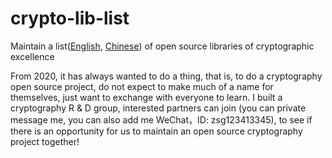 # crypto-lib-list
Maintain a list([English](https://github.com/Cryptographer63/crypto-lib-list/blob/main/list/list-english.md), [Chinese](https://github.com/Cryptographer63/crypto-lib-list/blob/main/list/list-cn.md)) of open source libraries of cryptographic excellence

From 2020, it has always wanted to do a thing, that is, to do a cryptography open source project, do not expect to make much of a name for themselves, just want to exchange with everyone to learn. I built a cryptography R & D group, interested partners can join (you can private message me, you can also add me WeChat，ID: zsg123413345), to see if there is an opportunity for us to maintain an open source cryptography project together!


